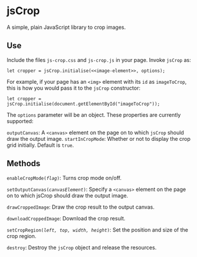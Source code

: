 # jsCrop
A simple, plain JavaScript library to crop images.
## Use
Include the files `js-crop.css` and `js-crop.js` in your page. Invoke `jsCrop` as:
```
let cropper = jsCrop.initialise(<<image-element>>, options);
```
For example, if your page has an `<img>` element with its `id` as `imageToCrop`, this is how you would pass it to the `jsCrop` constructor:
```
let cropper = jsCrop.initialise(document.getElementById("imageToCrop"));
```
The `options` parameter will be an object. These properties are currently supported:

`outputCanvas`: A `<canvas>` element on the page on to which `jsCrop` should draw the output image.
`startInCropMode`: Whether or not to display the crop grid initially. Default is `true`.
## Methods
`enableCropMode(`_`flag`_`)`: Turns crop mode on/off.

`setOutputCanvas(`_`canvasElement`_`)`: Specify a `<canvas>` element on the page on to which jsCrop should draw the output image.
  
`drawCroppedImage`: Draw the crop result to the output canvas.

`downloadCroppedImage`: Download the crop result.

`setCropRegion(`_`left, top, width, height`_`)`: Set the position and size of the crop region.

`destroy`: Destroy the `jsCrop` object and release the resources.
